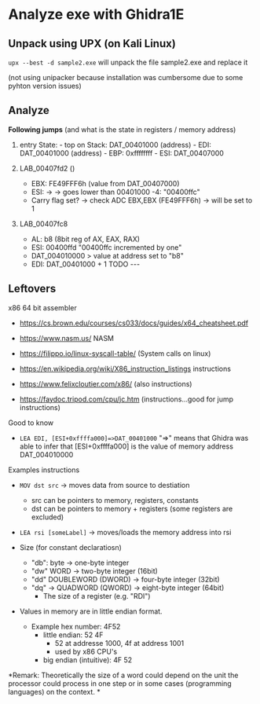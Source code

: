 # Analyze exe with Ghidra1E


## Unpack using UPX (on Kali Linux)
`upx --best -d sample2.exe` will unpack the file sample2.exe and replace it

(not using unipacker because installation was cumbersome due to some pyhton version issues)

## Analyze

**Following jumps** (and what is the state in registers / memory address)
1. entry
    State: 
        - top on Stack: DAT_00401000  (address)
        - EDI: DAT_00401000  (address)
        - EBP: 0xffffffff 
        - ESI: DAT_00407000

2. LAB_00407fd2   ()
    - EBX: FE49FFF6h   (value from DAT_00407000)
    - ESI: -> -> goes lower than 00401000 -4: "00400ffc"
    - Carry flag set?  -> check ADC EBX,EBX (FE49FFF6h)   -> will be set to 1

4. LAB_00407fc8
    - AL: b8   (8bit reg of AX, EAX, RAX)
    - ESI:   00400ffd  "00400ffc incremented by one"
    - DAT_004010000 > value at address set to "b8"
    - EDI: DAT_00401000 + 1
TODO ---


## Leftovers

x86 64 bit assembler 
- https://cs.brown.edu/courses/cs033/docs/guides/x64_cheatsheet.pdf 

- https://www.nasm.us/ NASM
- https://filippo.io/linux-syscall-table/ (System calls on linux)
- https://en.wikipedia.org/wiki/X86_instruction_listings instructions
- https://www.felixcloutier.com/x86/ (also instructions)
- https://faydoc.tripod.com/cpu/jc.htm  (instructions...good for jump instructions)


Good to know
- `LEA EDI, [ESI+0xffffa000]=>DAT_00401000`  "=>" means that Ghidra was able to infer that [ESI+0xffffa000] is the value of memory address DAT_004010000


Examples instructions
- `MOV dst src` -> moves data from source to destiation
    - src can be pointers to memory, registers, constants
    - dst can be pointers to memory + registers (some registers are excluded)
- `LEA rsi [someLabel]` -> moves/loads the memory address into rsi   

- Size (for constant declaratiosn)
    - "db": byte ->  one-byte integer
    - "dw"  WORD ->  two-byte integer (16bit)
    - "dd"  DOUBLEWORD (DWORD) -> four-byte integer (32bit)
    - "dq" -> QUADWORD (QWORD) -> eight-byte integer (64bit)
        - The size of a register (e.g. "RDI")
- Values in memory are in little endian format. 
    - Example hex number: 4F52 
        - little endian:  52 4F
            - 52 at addresse 1000, 4f at address 1001
            - used by x86 CPU's
        - big endian (intuitive):  4F 52


*Remark: Theoretically the size of a word could depend on the unit the processor could process in one step or in some cases (programming languages) on the context. * 

